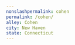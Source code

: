 ```yaml
---
﻿nonslashpermalink: cohen
permalink: /cohen/
alley: Cohen
city: New Haven
state: Connecticut
---
```

